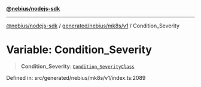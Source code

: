 [**@nebius/nodejs-sdk**](../../../../../README.md)

---

[@nebius/nodejs-sdk](../../../../../README.md) / [generated/nebius/mk8s/v1](../README.md) / Condition_Severity

# Variable: Condition_Severity

> **Condition_Severity**: [`Condition_SeverityClass`](../type-aliases/Condition_SeverityClass.md)

Defined in: src/generated/nebius/mk8s/v1/index.ts:2089

